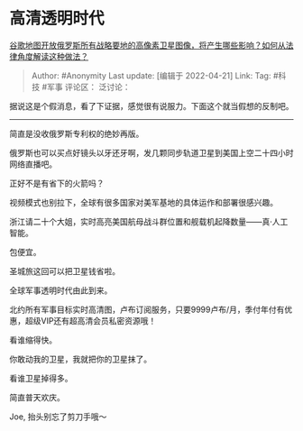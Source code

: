 # 高清透明时代
[谷歌地图开放俄罗斯所有战略要地的高像素卫星图像，将产生哪些影响？如何从法律角度解读这种做法？](https://www.zhihu.com/question/528703938/answer/2446057870)

> Author: #Anonymity
> Last update: [编辑于 2022-04-21]
> Link:
> Tag: #科技 #军事
> 评论区：
> 泛讨论：

据说这是个假消息，看了下证据，感觉很有说服力。下面这个就当假想的反制吧。

---

简直是没收俄罗斯专利权的绝妙再版。

俄罗斯也可以买点好镜头以牙还牙啊，发几颗同步轨道卫星到美国上空二十四小时网络直播吧。

正好不是有省下的火箭吗？

视频模式也别拉下，全球有很多国家对美军基地的具体运作和部署很感兴趣。

浙江请二十个大姐，实时高亮美国航母战斗群位置和舰载机起降数量——真·人工智能。

包便宜。

圣城旅这回可以把卫星钱省啦。

全球军事透明时代由此到来。

北约所有军事目标实时高清图，卢布订阅服务，只要9999卢布/月，季付年付有优惠，超级VIP还有超高清会员私密资源哦！

看谁缩得快。

你敢动我的卫星，我就把你的卫星抹了。

看谁卫星掉得多。

简直普天欢庆。

Joe, 抬头别忘了剪刀手哦～
